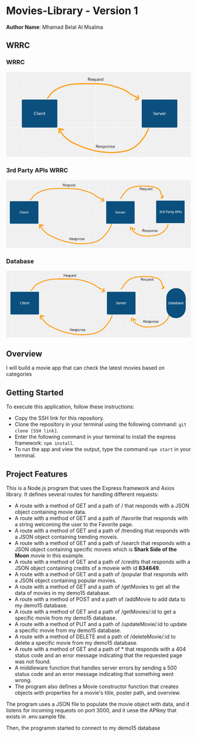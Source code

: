 # Movies-Library - Version 1

**Author Name**: Mhamad Belal Al Msalma

## WRRC
### WRRC
![web request response cycle](./assets/WRRC.PNG)
### 3rd Party APIs WRRC
![web request response cycle](./assets/3rd_Party_APIs_WRRC.PNG)
### Database
![web request response cycle](./assets/Database.PNG)

## Overview
I will build a movie app that can check the latest movies based on categories


## Getting Started
To execute this application, follow these instructions:

* Copy the SSH link for this repository.
* Clone the repository in your terminal using the following command: `git clone [SSH link]`.
* Enter the following command in your terminal to install the express framework: `npm install`.
* To run the app and view the output, type the command `npm start` in your terminal.

## Project Features
This is a Node.js program that uses the Express framework and Axios library.
It defines several routes for handling different requests:

* A route with a method of GET and a path of / that responds with a JSON object containing movie data.
* A route with a method of GET and a path of /favorite that responds with a string welcoming the user to the Favorite page.
* A route with a method of GET and a path of /trending that responds with a JSON object containing trending moveis.
* A route with a method of GET and a path of /search that responds with a JSON object containing specific moveis which is **Shark Side of the Moon** movie in this example.
* A route with a method of GET and a path of /credits that responds with a JSON object containing credits of a moveie with id **634649**.
* A route with a method of GET and a path of /popular that responds with a JSON object containing popular movies.
* A route with a method of GET and a path of /getMovies to get all the data of movies in my demo15 database.
* A route with a method of POST and a path of /addMovie to add data to my demo15 database.
* A route with a method of GET and a path of /getMovies/:id to get a specific movie from my demo15 database.
* A route with a method of PUT and a path of /updateMovie/:id to update a specific movie from my demo15 database.
* A route with a method of DELETE and a path of /deleteMovie/:id to delete a specific movie from my demo15 database.
* A route with a method of GET and a path of * that responds with a 404 status code and an error message indicating that the requested page was not found.
* A middleware function that handles server errors by sending a 500 status code and an error message indicating that something went wrong.
* The program also defines a Movie constructor function that creates objects with properties for a movie's title, poster path, and overview.


The program uses a JSON file to populate the movie object with data, and it listens for incoming requests on port 3000, and it uese the APIkey that exists in .env.sample file.

Then, the programm started to connect to my demo15 database
